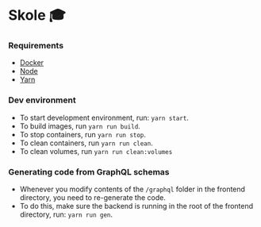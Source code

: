 # Skole :mortar_board:

### Requirements
- [Docker](https://www.docker.com/)
- [Node](https://nodejs.org/en/)
- [Yarn](https://yarnpkg.com/lang/en/)

### Dev environment
- To start development environment, run: `yarn start`.
- To build images, run `yarn run build`.
- To stop containers, run `yarn run stop`.
- To clean containers, run `yarn run clean`.
- To clean volumes, run `yarn run clean:volumes`

### Generating code from GraphQL schemas
- Whenever you modify contents of the `/graphql` folder in the frontend directory, you need to re-generate the code.
- To do this, make sure the backend is running in the root of the frontend directory, run: `yarn run gen`.